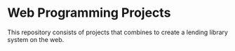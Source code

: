 # Web Programming Projects
This repository consists of projects that combines to create a lending library system on the web.
